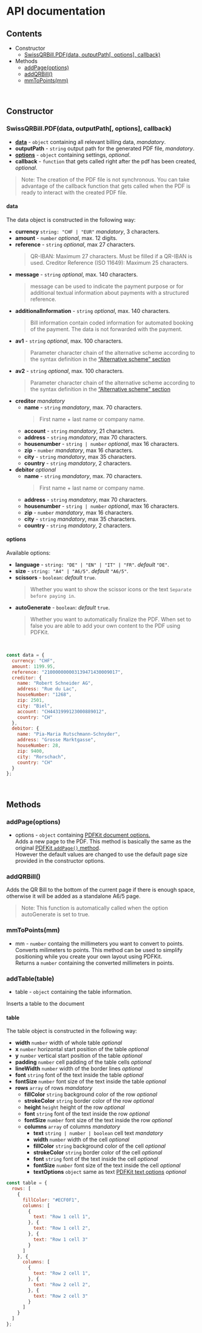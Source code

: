 # API documentation

## Contents

- Constructor
  - [SwissQRBill.PDF(data, outputPath[, options], callback)](#swissqrbillpdfdata-outputpath-options-callback)
- Methods
  - [addPage(options)](#addpageoptions)
  - [addQRBill()](#addqrbill)
  - [mmToPoints(mm)](#mmtopointsmm)

<br/>

## Constructor

### SwissQRBill.PDF(data, outputPath[, options], callback)

 - [**data**](#data) - `object` containing all relevant billing data, *mandatory*.
 - **outputPath** - `string` output path for the generated PDF file, *mandatory*.
 - [**options**](#options) - `object` containing settings, *optional*.
 - **callback** - `function` that gets called right after the pdf has been created, *optional*.

> Note: The creation of the PDF file is not synchronous. You can take advantage of the callback function that gets called when the PDF is ready to interact with the created PDF file.

#### data

  The data object is constructed in the following way:

  - **currency** `string: "CHF | "EUR"` *mandatory*, 3 characters.
  - **amount** - `number` *optional*, max. 12 digits.
  - **reference** - `string` *optional*, max 27 characters.
    > QR-IBAN: Maximum 27 characters. Must be filled if a QR-IBAN is used.
      Creditor Reference (ISO 11649): Maximum 25 characters.
  - **message** - `string` *optional*, max. 140 characters.
    > message can be used to indicate the payment purpose or for additional textual information about payments with a structured reference.
  - **additionalInformation** - `string` *optional*, max. 140 characters.
    > Bill information contain coded information for automated booking of the payment. The data is not forwarded with the payment.
  - **av1** - `string` *optional*, max. 100 characters.
    > Parameter character chain of the alternative scheme according to the syntax definition in the [“Alternative scheme” section](https://www.paymentstandards.ch/dam/downloads/ig-qr-bill-en.pdf)
  - **av2** - `string` *optional*, max. 100 characters.
    > Parameter character chain of the alternative scheme according to the syntax definition in the [“Alternative scheme” section](https://www.paymentstandards.ch/dam/downloads/ig-qr-bill-en.pdf)
  - **creditor** *mandatory*
    - **name** - `string` *mandatory*, max. 70 characters.
      > First name + last name or company name.
    - **account** - `string` *mandatory*, 21 characters.
    - **address** - `string` *mandatory*, max 70 characters.
    - **housenumber** - `string | number` *optional*, max 16 characters.
    - **zip** - `number` *mandatory*, max 16 characters.
    - **city** - `string` *mandatory*, max 35 characters.
    - **country** - `string` *mandatory*, 2 characters.
  - **debitor** *optional*
    - **name** - `string` *mandatory*, max. 70 characters.
      > First name + last name or company name.
    - **address** - `string` *mandatory*, max 70 characters.
    - **housenumber** - `string | number` *optional*, max 16 characters.
    - **zip** - `number` *mandatory*, max 16 characters.
    - **city** - `string` *mandatory*, max 35 characters.
    - **country** - `string` *mandatory*, 2 characters.


#### options

  Available options: 

   - **language** - `string: "DE" | "EN" | "IT" | "FR"`. *default* `"DE"`.
   - **size** - `string: "A4" | "A6/5"`. *default* `"A6/5"`.
   - **scissors** - `boolean`: *default* `true`.
     > Whether you want to show the scissor icons or the text `Separate before paying in`.
   - **autoGenerate** - `boolean`: *default* `true`.
     > Whether you want to automatically finalize the PDF. When set to false you are able to add your own content to the PDF using PDFKit.

<br/>


```js
const data = {
  currency: "CHF",
  amount: 1199.95,
  reference: "210000000003139471430009017",
  creditor: {
    name: "Robert Schneider AG",
    address: "Rue du Lac",
    houseNumber: "1268",
    zip: 2501,
    city: "Biel",
    account: "CH4431999123000889012",
    country: "CH"
  },
  debitor: {
    name: "Pia-Maria Rutschmann-Schnyder",
    address: "Grosse Marktgasse",
    houseNumber: 28,
    zip: 9400,
    city: "Rorschach",
    country: "CH"
  }
};
```

<br/>

## Methods

### addPage(options)
 - options - `object` containing [PDFKit document options.](https://pdfkit.org/docs/getting_started.html#adding_pages)  
Adds a new page to the PDF.
This method is basically the same as the original [PDFKit `addPage()` method](https://pdfkit.org/docs/getting_started.html#adding_pages).  
However the default values are changed to use the default page size provided in the constructor options.


### addQRBill()
Adds the QR Bill to the bottom of the current page if there is enough space, otherwise it will be added as a standalone A6/5 page.
> Note: This function is automatically called when the option autoGenerate is set to true.

### mmToPoints(mm)
 - mm - `number` containg the millimeters you want to convert to points.  
 Converts milimeters to points. This method can be used to simplify positioning while you create your own layout using PDFKit.  
 Returns a `number` containing the converted millimeters in points.

### addTable(table)
 - table - `object` containing the table information.

 Inserts a table to the document

 #### table

  The table object is constructed in the following way:

  - **width** `number` width of whole table *optional*<br/>
  - **x** `number` horizontal start position of the table *optional*<br/>
  - **y** `number` vertical start position of the table *optional*<br/>
  - **padding** `number` cell padding of the table cells *optional*<br/>
  - **lineWidth** `number` width of the border lines *optional*<br/>
  - **font** `string` font of the text inside the table *optional*<br/>
  - **fontSize** `number` font size of the text inside the table *optional*<br/>
  - **rows** `array` of rows *mandatory*
    - **fillColor** `string` background color of the row *optional*<br/>
    - **strokeColor** `string` border color of the row *optional*<br/>
    - **height** `height` height of the row *optional*<br/>
    - **font** `string` font of the text inside the row *optional*<br/>
    - **fontSize** `number` font size of the text inside the row *optional*<br/>
    - **columns** `array` of columns *mandatory*<br/>
      - **text** `string | number | boolean` cell text *mandatory*<br/>
      - **width** `number` width of the cell *optional*<br/>
      - **fillColor** `string` background color of the cell *optional*<br/>
      - **strokeColor** `string` border color of the cell *optional*<br/>
      - **font** `string` font of the text inside the cell *optional*<br/>
      - **fontSize** `number` font size of the text inside the cell *optional*<br/>
      - **textOptions** `object` same as text [PDFKit text options](http://pdfkit.org/docs/text.html#text_styling) *optional*<br/>

```js
const table = {
  rows: [
    {
      fillColor: "#ECF0F1",
      columns: [
        {
          text: "Row 1 cell 1",
        }, {
          text: "Row 1 cell 2",
        }, {
          text: "Row 1 cell 3"
        }
      ]
    }, {
      columns: [
        {
          text: "Row 2 cell 1",
        }, {
          text: "Row 2 cell 2",
        }, {
          text: "Row 2 cell 3"
        }
      ]
    }
  ]
};
```